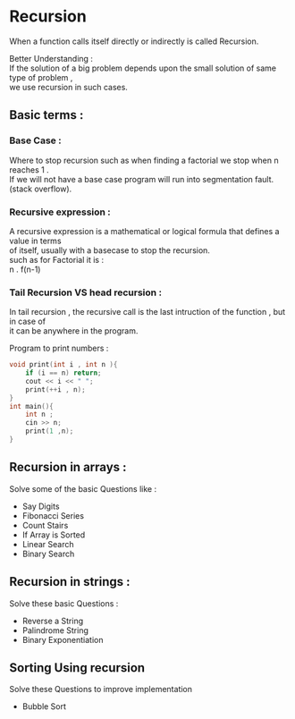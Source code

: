 # Recursion 
 
 When a function calls itself directly or indirectly is called Recursion.<br>

 Better Understanding : <br>
 If the solution of a big problem depends upon the small solution of same type of problem ,<br> we use recursion in such cases.<br>

 ## Basic terms : 

 ### Base Case :

 Where to stop recursion such as when finding a factorial we stop when n reaches 1 .<br> If we will not have a base case program will run into segmentation fault.(stack overflow).

 ### Recursive expression : 

 A recursive expression is a mathematical or logical formula that defines a value in terms<br>of itself, usually with a basecase to stop the recursion. <br>
 such as for Factorial it is : <br>
 n . f(n-1)
<br>

### Tail Recursion VS head recursion :

In tail recursion , the recursive call is the last intruction of the function , but in case of <br> it can be anywhere in the program.


Program to print numbers :
```cpp
void print(int i , int n ){
    if (i == n) return;
    cout << i << " ";
    print(++i , n);
}
int main(){
    int n ;
    cin >> n;
    print(1 ,n);
}
```

## Recursion in arrays :

Solve some of the basic Questions like : 
- Say Digits
- Fibonacci Series
- Count Stairs
- If Array is Sorted 
- Linear Search 
- Binary Search 

## Recursion in strings : 

Solve these basic Questions : 
 - Reverse a String
 - Palindrome String
 - Binary Exponentiation
 
## Sorting Using recursion

Solve these Questions to improve implementation

 - Bubble Sort



